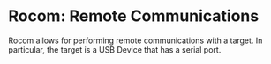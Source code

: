 # Rocom: Remote Communications

Rocom allows for performing remote communications with a target. In particular, the target is a USB Device that has a serial port.
